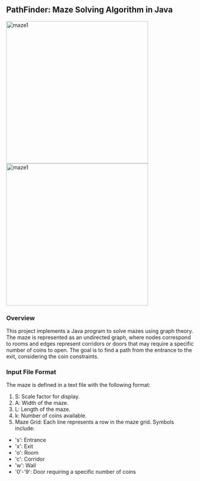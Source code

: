 ## PathFinder: Maze Solving Algorithm in Java

<img width="380" height = "380" alt="maze1" src="https://github.com/user-attachments/assets/4e2e4bbc-2f25-40b0-9f19-6130cb69bf47">
<img width="380" height = "380" alt="maze1" src="https://github.com/user-attachments/assets/6efec8e2-df5d-4eb7-b980-6aa9cb02205a">

### Overview

This project implements a Java program to solve mazes using graph theory. The maze is represented as an undirected graph, where nodes correspond to rooms and edges represent corridors or doors that may require a specific number of coins to open. The goal is to find a path from the entrance to the exit, considering the coin constraints.

### Input File Format
The maze is defined in a text file with the following format:

1. S: Scale factor for display.
2. A: Width of the maze.
3. L: Length of the maze.
4. k: Number of coins available.
5. Maze Grid: Each line represents a row in the maze grid. Symbols include:
* 's': Entrance
* 'x': Exit
* 'o': Room
* 'c': Corridor
* 'w': Wall
* '0'-'9': Door requiring a specific number of coins
